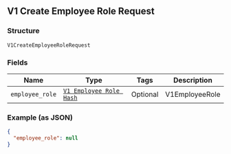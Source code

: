 ## V1 Create Employee Role Request

### Structure

`V1CreateEmployeeRoleRequest`

### Fields

| Name | Type | Tags | Description |
|  --- | --- | --- | --- |
| `employee_role` | [`V1 Employee Role Hash`](/doc/models/v1-employee-role.md) | Optional | V1EmployeeRole |

### Example (as JSON)

```json
{
  "employee_role": null
}
```

